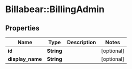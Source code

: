 # Billabear::BillingAdmin

## Properties
Name | Type | Description | Notes
------------ | ------------- | ------------- | -------------
**id** | **String** |  | [optional] 
**display_name** | **String** |  | [optional] 

